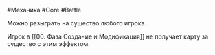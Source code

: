 #Механика  #Core  #Battle 

Можно разыграть на существо любого игрока.

Игрок в [[00. Фаза Создание и Модификация]] не получает карту за существо с этим эффектом.
